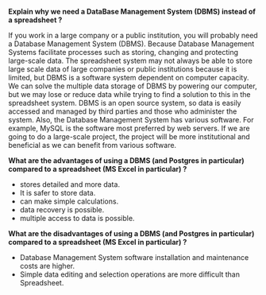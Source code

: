 **Explain why we need a DataBase Management System (DBMS) instead of a spreadsheet ?**

If you work in a large company or a public institution, you will probably need a Database Management System (DBMS). Because Database Management Systems facilitate processes such as storing, changing and protecting large-scale data. The spreadsheet system may not always be able to store large scale data of large companies or public institutions because it is limited, but DBMS is a software system dependent on computer capacity. We can solve the multiple data storage of DBMS by powering our computer, but we may lose or reduce data while trying to find a solution to this in the spreadsheet system. DBMS is an open source system, so data is easily accessed and managed by third parties and those who administer the system. Also, the Database Management System has various software. For example, MySQL is the software most preferred by web servers. If we are going to do a large-scale project, the project will be more institutional and beneficial as we can benefit from various software.

**What are the advantages of using a DBMS (and Postgres in particular) compared to a spreadsheet (MS Excel in particular) ?**
- stores detailed and more data.
- It is safer to store data.
- can make simple calculations.
- data recovery is possible.
- multiple access to data is possible.

**What are the disadvantages of using a DBMS (and Postgres in particular) compared to a spreadsheet (MS Excel in particular) ?**
- Database Management System software installation and maintenance costs are higher.
- Simple data editing and selection operations are more difficult than Spreadsheet.
